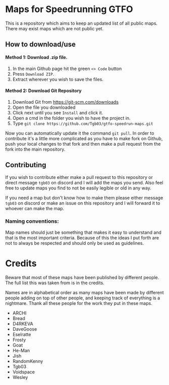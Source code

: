 
# Maps for Speedrunning GTFO

This is a repository which aims to keep an updated list of all public maps. There may exist maps which are not public yet. 

## How to download/use

#### Method 1: Download .zip file.

1. In the main Github page hit the green `<> Code` button
2. Press `Download ZIP`.
3. Extract wherever you wish to save the files.

#### Method 2: Download Git Repository

1. Download Git from https://git-scm.com/downloads
2. Open the file you downloaded
3. Click next until you see `Install` and click it.
4. Open a cmd in the folder you wish to have the project in.
5. Type `git clone https://github.com/Tgb03/gtfo-speedrun-maps.git`

Now you can automatically update it the command `git pull`. In order to contribute it's a little more complicated as you have to make fork on Github, push your local changes to that fork and then make a pull request from the fork into the main repository.

## Contributing

If you wish to contribute either make a pull request to this repository or direct message `tgb03` on discord and I will add the maps you send. Also feel free to update maps you find to not be easily legible or old in any way.

If you need a map but don't know how to make them please either message `tgb03` on discord or make an issue on this repository and I will forward it to whoever can make the map.

### Naming conventions:

Map names should just be something that makes it easy to understand and that is the most important criteria. Because of this the ideas I put forth are not to always be respected and should only be used as guidelines.

# Credits

Beware that most of these maps have been published by different people. The full list this was taken from is in the credits.

Names are in alphabetical order as many maps have been made by different people adding on top of other people, and keeping track of everything is a nightmare. Thank all these people for the work they put in these maps.

- ARCHI
- Bread
- D4RKEVA
- DaveGoose
- Eselratte
- Frosty
- Goat
- He-Man
- Jish
- RandomKenny
- Tgb03
- Voidspace
- Wesley

